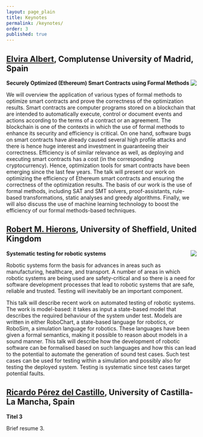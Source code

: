 ```yaml
---
layout: page_plain
title: Keynotes
permalink: /keynotes/
order: 3
published: true
---
```


## [Elvira Albert](https://costa.fdi.ucm.es/~elvira/), Complutense University of Madrid, Spain

<img src="{{ site.baseurl }}{% link assets/images/people/elvira.jpg %}" class="imageSpeaker" align="right"/>

<!-- <p style="min-height: 170px;">


<br/>

</p>

-->

**Securely Optimized (Ethereum) Smart Contracts using Formal Methods** 

We will overview the application of various types of formal methods to optimize smart contracts and prove the correctness of the optimization results. Smart contracts are computer programs stored on a blockchain that are intended to automatically execute, control or document events and actions according to the terms of a contract or an agreement. The blockchain is one of the contexts in which the use of formal methods to enhance its security and efficiency is critical. On one hand, software bugs on smart contracts have already caused several high profile attacks and there is hence huge interest and investment in guaranteeing their correctness. Efficiency is of similar relevance as well, as deploying and executing smart contracts has a cost (in the corresponding cryptocurrency). Hence, optimization tools for smart contracts have been emerging since the last few years. The talk will present our work on optimizing the efficiency of Ethereum smart contracts and ensuring the correctness of the optimization results. The basis of our work is the use of formal methods, including SAT and SMT solvers, proof-assistants, rule-based transformations, static analyses and greedy algorithms. Finally, we will also discuss the use of machine learning technology to boost the efficiency of our formal methods-based techniques.




## [Robert M. Hierons](https://sheffield.ac.uk/cs/people/academic/rob-hierons), University of Sheffield, United Kingdom

 <img src="{{ site.baseurl }}{% link assets/images/people/Rob-Hierons.jpeg %}" class="imageSpeaker" align="right"/>

<!-- <p style="min-height: 170px;">


<br/>

</p>

-->

**Systematic testing for robotic systems** 

Robotic systems form the basis for advances in areas such as manufacturing, healthcare, and transport. A number of areas in which robotic systems are being used are safety-critical and so there is a need for software development processes that lead to robotic systems that are safe, reliable and trusted. Testing will inevitably be an important component.

This talk will describe recent work on automated testing of robotic systems. The work is model-based: it takes as input a state-based model that describes the required behaviour of the system under test. Models are written in either RoboChart, a state-based language for robotics, or RoboSim, a simulation language for robotics. These languages have been given a formal semantics, making it possible to reason about models in a sound manner. This talk will describe how the development of robotic software can be formalised based on such languages and how this can lead to the potential to automate the generation of sound test cases. Such test cases can be used for testing within a simulation and possibly also for testing the deployed system. Testing is systematic since test cases target potential faults.




## [Ricardo Pérez del Castillo](https://directorio.uclm.es/persona.aspx?cod=ljw6FAsEQFZTBxXyu0dpH57wWYg5JNLhZp9qwGYAAcM=), University of Castilla-La Mancha, Spain 


<!-- <p style="min-height: 170px;">


<br/>

</p>

-->

**Titel 3** 

Brief resume 3.


